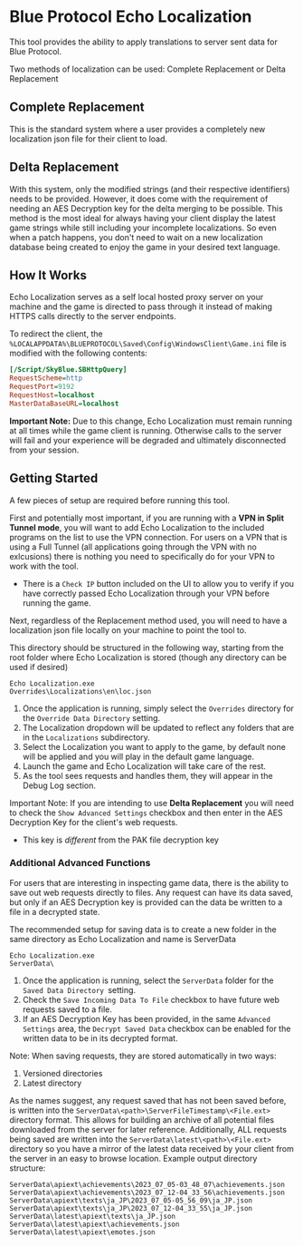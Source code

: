 # Blue Protocol Echo Localization

This tool provides the ability to apply translations to server sent data for Blue Protocol.

Two methods of localization can be used: Complete Replacement or Delta Replacement

## Complete Replacement

This is the standard system where a user provides a completely new localization json file for their client to load.

## Delta Replacement

With this system, only the modified strings (and their respective identifiers) needs to be provided. However, it does come with the requirement of needing an AES Decryption key for the delta merging to be possible. This method is the most ideal for always having your client display the latest game strings while still including your incomplete localizations. So even when a patch happens, you don't need to wait on a new localization database being created to enjoy the game in your desired text language.

## How It Works

Echo Localization serves as a self local hosted proxy server on your machine and the game is directed to pass through it instead of making HTTPS calls directly to the server endpoints.

To redirect the client, the `%LOCALAPPDATA%\BLUEPROTOCOL\Saved\Config\WindowsClient\Game.ini` file is modified with the following contents:
```ini
[/Script/SkyBlue.SBHttpQuery]
RequestScheme=http
RequestPort=9192
RequestHost=localhost
MasterDataBaseURL=localhost
```

**Important Note:** Due to this change, Echo Localization must remain running at all times while the game client is running. Otherwise calls to the server will fail and your experience will be degraded and ultimately disconnected from your session.

## Getting Started

A few pieces of setup are required before running this tool.

First and potentially most important, if you are running with a **VPN in Split Tunnel mode**, you will want to add Echo Localization to the included programs on the list to use the VPN connection. For users on a VPN that is using a Full Tunnel (all applications going through the VPN with no exlcusions) there is nothing you need to specifically do for your VPN to work with the tool.
* There is a `Check IP` button included on the UI to allow you to verify if you have correctly passed Echo Localization through your VPN before running the game.

Next, regardless of the Replacement method used, you will need to have a localization json file locally on your machine to point the tool to.

This directory should be structured in the following way, starting from the root folder where Echo Localization is stored (though any directory can be used if desired)
```
Echo Localization.exe
Overrides\Localizations\en\loc.json
```
1. Once the application is running, simply select the `Overrides` directory for the `Override Data Directory` setting.
2. The Localization dropdown will be updated to reflect any folders that are in the `Localizations` subdirectory.
3. Select the Localization you want to apply to the game, by default none will be applied and you will play in the default game language.
4. Launch the game and Echo Localization will take care of the rest.
5. As the tool sees requests and handles them, they will appear in the Debug Log section.

Important Note: If you are intending to use **Delta Replacement** you will need to check the `Show Advanced Settings` checkbox and then enter in the AES Decryption Key for the client's web requests.
* This key is _different_ from the PAK file decryption key

### Additional Advanced Functions

For users that are interesting in inspecting game data, there is the ability to save out web requests directly to files. Any request can have its data saved, but only if an AES Decryption key is provided can the data be written to a file in a decrypted state.

The recommended setup for saving data is to create a new folder in the same directory as Echo Localization and name is ServerData
```
Echo Localization.exe
ServerData\
```
1. Once the application is running, select the `ServerData` folder for the `Saved Data Directory `setting.
2. Check the `Save Incoming Data To File` checkbox to have future web requests saved to a file.
3. If an AES Decryption Key has been provided, in the same `Advanced Settings` area, the `Decrypt Saved Data` checkbox can be enabled for the written data to be in its decrypted format.

Note: When saving requests, they are stored automatically in two ways:
1. Versioned directories
2. Latest directory

As the names suggest, any request saved that has not been saved before, is written into the `ServerData\<path>\ServerFileTimestamp\<File.ext>` directory format. This allows for building an archive of all potential files downloaded from the server for later reference. Additionally, ALL requests being saved are written into the `ServerData\latest\<path>\<File.ext>` directory so you have a mirror of the latest data received by your client from the server in an easy to browse location.
Example output directory structure:
```
ServerData\apiext\achievements\2023_07_05-03_48_07\achievements.json
ServerData\apiext\achievements\2023_07_12-04_33_56\achievements.json
ServerData\apiext\texts\ja_JP\2023_07_05-05_56_09\ja_JP.json
ServerData\apiext\texts\ja_JP\2023_07_12-04_33_55\ja_JP.json
ServerData\latest\apiext\texts\ja_JP.json
ServerData\latest\apiext\achievements.json
ServerData\latest\apiext\emotes.json
```
